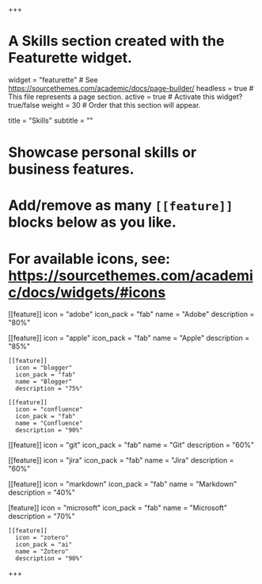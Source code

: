 +++
# A Skills section created with the Featurette widget.
widget = "featurette"  # See https://sourcethemes.com/academic/docs/page-builder/
headless = true  # This file represents a page section.
active = true  # Activate this widget? true/false
weight = 30  # Order that this section will appear.

title = "Skills"
subtitle = ""

# Showcase personal skills or business features.
#
# Add/remove as many `[[feature]]` blocks below as you like.
#
# For available icons, see: https://sourcethemes.com/academic/docs/widgets/#icons

[[feature]]
  icon = "adobe"
  icon_pack = "fab"
  name = "Adobe"
  description = "80%"

  [[feature]]
    icon = "apple"
    icon_pack = "fab"
    name = "Apple"
    description = "85%"

    [[feature]]
      icon = "blogger"
      icon_pack = "fab"
      name = "Blogger"
      description = "75%"

    [[feature]]
      icon = "confluence"
      icon_pack = "fab"
      name = "Confluence"
      description = "90%"

[[feature]]
  icon = "git"
  icon_pack = "fab"
  name = "Git"
  description = "60%"  

  [[feature]]
    icon = "jira"
    icon_pack = "fab"
    name = "Jira"
    description = "60%"

[[feature]]
  icon = "markdown"
  icon_pack = "fab"
  name = "Markdown"
  description = "40%"

  [feature]]
    icon = "microsoft"
    icon_pack = "fab"
    name = "Microsoft"
    description = "70%"

    [[feature]]
      icon = "zotero"
      icon_pack = "ai"
      name = "Zotero"
      description = "90%"

+++
